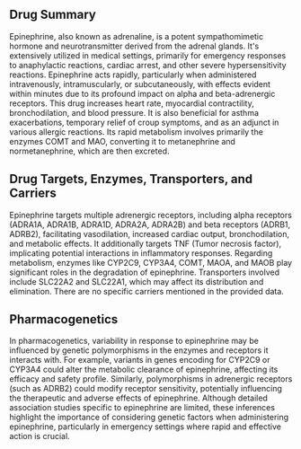 ## Drug Summary
Epinephrine, also known as adrenaline, is a potent sympathomimetic hormone and neurotransmitter derived from the adrenal glands. It's extensively utilized in medical settings, primarily for emergency responses to anaphylactic reactions, cardiac arrest, and other severe hypersensitivity reactions. Epinephrine acts rapidly, particularly when administered intravenously, intramuscularly, or subcutaneously, with effects evident within minutes due to its profound impact on alpha and beta-adrenergic receptors. This drug increases heart rate, myocardial contractility, bronchodilation, and blood pressure. It is also beneficial for asthma exacerbations, temporary relief of croup symptoms, and as an adjunct in various allergic reactions. Its rapid metabolism involves primarily the enzymes COMT and MAO, converting it to metanephrine and normetanephrine, which are then excreted.

## Drug Targets, Enzymes, Transporters, and Carriers
Epinephrine targets multiple adrenergic receptors, including alpha receptors (ADRA1A, ADRA1B, ADRA1D, ADRA2A, ADRA2B) and beta receptors (ADRB1, ADRB2), facilitating vasodilation, increased cardiac output, bronchodilation, and metabolic effects. It additionally targets TNF (Tumor necrosis factor), implicating potential interactions in inflammatory responses. Regarding metabolism, enzymes like CYP2C9, CYP3A4, COMT, MAOA, and MAOB play significant roles in the degradation of epinephrine. Transporters involved include SLC22A2 and SLC22A1, which may affect its distribution and elimination. There are no specific carriers mentioned in the provided data.

## Pharmacogenetics
In pharmacogenetics, variability in response to epinephrine may be influenced by genetic polymorphisms in the enzymes and receptors it interacts with. For example, variants in genes encoding for CYP2C9 or CYP3A4 could alter the metabolic clearance of epinephrine, affecting its efficacy and safety profile. Similarly, polymorphisms in adrenergic receptors (such as ADRB2) could modify receptor sensitivity, potentially influencing the therapeutic and adverse effects of epinephrine. Although detailed association studies specific to epinephrine are limited, these inferences highlight the importance of considering genetic factors when administering epinephrine, particularly in emergency settings where rapid and effective action is crucial.